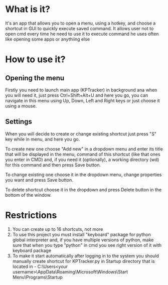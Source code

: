 # What is it?
It's an app that allows you to open a menu, using a hotkey, and choose a shortcut in GUI to quickly execute saved command. It allows user not to open cmd every time he need to use it to execute command he uses often like opening some apps or anythiing else

# How to use it?

## Opening the menu
Firstly you need to launch main app (KPTracker) in background ana when you will need it, just press Ctrl+Shift+Alt+U and here you go, you can navigate in this menu using Up, Down, Left and Right keys or just choose it using a mouse.

## Settings
When you will decide to create or change existing shortcut just press "S" key while in menu, and here you go.

To create new one choose "Add new" in a dropdown menu and enter its title that will be displayed in the menu, command of this shortcut (like that ones you enter in CMD) and, if you need it (optionally), a working directory (wd) for this command and then press Save button.

To change existing one choose it in the dropdown menu, change properties you want and press Save button.

To delete shortcut choose it in the dropdown and press Delete button in the bottom of the window.

# Restrictions
1) You can create up to 16 shortcuts, not more
2) To use this project you must install "keyboard" package for python global interpreter and, if you have multiple versions of python, make sure that when you type "python" in cmd you see right version of it with keyboard package
3) To make it start automatically after logging in to the system you should manually create shortcut for KPTracker.py in Startup directory that is located in - C:\Users\<your username>\AppData\Roaming\Microsoft\Windows\Start Menu\Programs\Startup
